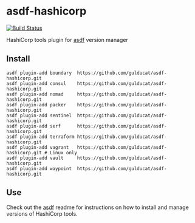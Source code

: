 # asdf-hashicorp

[![Build Status](https://travis-ci.org/gulducat/asdf-hashicorp.svg?branch=master)](https://travis-ci.org/gulducat/asdf-hashicorp)

HashiCorp tools plugin for [asdf](https://github.com/asdf-vm/asdf) version manager

## Install

```
asdf plugin-add boundary  https://github.com/gulducat/asdf-hashicorp.git
asdf plugin-add consul    https://github.com/gulducat/asdf-hashicorp.git
asdf plugin-add nomad     https://github.com/gulducat/asdf-hashicorp.git
asdf plugin-add packer    https://github.com/gulducat/asdf-hashicorp.git
asdf plugin-add sentinel  https://github.com/gulducat/asdf-hashicorp.git
asdf plugin-add serf      https://github.com/gulducat/asdf-hashicorp.git
asdf plugin-add terraform https://github.com/gulducat/asdf-hashicorp.git
asdf plugin-add vagrant   https://github.com/gulducat/asdf-hashicorp.git # Linux only
asdf plugin-add vault     https://github.com/gulducat/asdf-hashicorp.git
asdf plugin-add waypoint  https://github.com/gulducat/asdf-hashicorp.git
```

## Use

Check out the [asdf](https://github.com/asdf-vm/asdf) readme for instructions on how to install and manage versions of HashiCorp tools.
